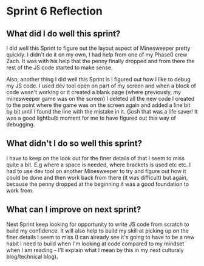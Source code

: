 # Sprint 6 Reflection

## What did I do well this sprint?
I did well this Sprint to figure out the layout aspect of Minesweeper pretty quickly.  I didn't do it on my own, I had help from one of my Phase0 crew Zach.  It was with his help that the penny finally dropped and from there the rest of the JS code started to make sense.  

Also, another thing I did well this Sprint is I figured out how I like to debug my JS code.  I used dev tool open on part of my screen and when a block of code wasn't working or it created a blank page (where previously, my minesweeper game was on the screen) I deleted all the new code I created to the point where the game was on the screen again and added a line bit by bit until I found the line with the mistake in it.  Gosh that was a life saver!  It was a good lightbulb moment for me to have figured out this way of debugging.

## What didn't I do so well this sprint?
I have to keep on the look out for the finer details of that I seem to miss quite a bit.  E.g where a space is needed, where brackets is used etc etc.  I had to use dev tool on another Minesweeper to try and figure out how it could be done and then work back from there (it was difficult) but again, because the penny dropped at the beginning it was a good foundation to work from.  

## What can I improve on next sprint?
Next Sprint keep looking for opportunity to write JS code from scratch to build my confidence.  It will also help to build my skill at picking up on the finer details I seem to miss (I can already see it's going to have to be a new habit I need to build when I'm looking at code compared to my mindset when I am reading - I'll explain what I mean by this in my next culturaly blog/technical blog).